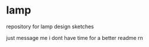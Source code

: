 # lamp
repository for lamp design sketches

just message me i dont have time for a better readme rn

